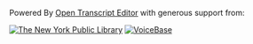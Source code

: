 Powered By [Open Transcript Editor](https://github.com/NYPL/transcript-editor) with generous support from:

<a href="https://www.nypl.org/"><img src="/nsw-state-library-amplify/assets/img/new_york_public_library.jpg" alt="The New York Public Library" /></a>
<a href="https://www.voicebase.com/"><img src="/nsw-state-library-amplify/assets/img/voice_base.png" alt="VoiceBase" /></a>
